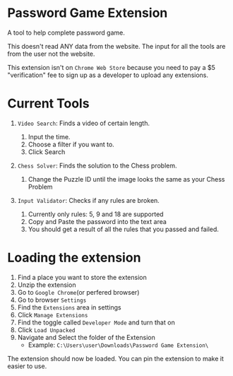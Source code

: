 # Password Game Extension

A tool to help complete password game.

This doesn't read ANY data from the website.
The input for all the tools are from the user not the website.

This extension isn't on `Chrome Web Store` because you need to pay a $5 "verification" fee to sign up as a developer to upload any extensions.

# Current Tools

1) `Video Search`: Finds a video of certain length.
    1) Input the time.
    2) Choose a filter if you want to.
    3) Click Search

2) `Chess Solver`: Finds the solution to the Chess problem.
   1) Change the Puzzle ID until the image looks the same as your Chess Problem

3) `Input Validator`: Checks if any rules are broken.
    1) Currently only rules: 5, 9 and 18 are supported
    2) Copy and Paste the password into the text area
    3) You should get a result of all the rules that you passed and failed.

# Loading the extension

1) Find a place you want to store the extension
2) Unzip the extension
3) Go to `Google Chrome`(or perfered browser)
4) Go to browser `Settings`
5) Find the `Extensions` area in settings
6) Click `Manage Extensions`
7) Find the toggle called `Developer Mode` and turn that on
8) Click `Load Unpacked`
9) Navigate and Select the folder of the Extension
    - Example: `C:\Users\user\Downloads\Password Game Extension\`

The extension should now be loaded.
You can pin the extension to make it easier to use.
